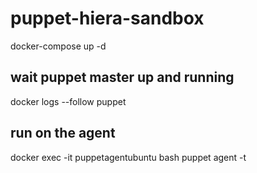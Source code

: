 # puppet-hiera-sandbox
docker-compose up -d

## wait puppet master up and running 
docker logs --follow puppet 

## run on the agent 
docker exec -it puppetagentubuntu bash
puppet agent -t
